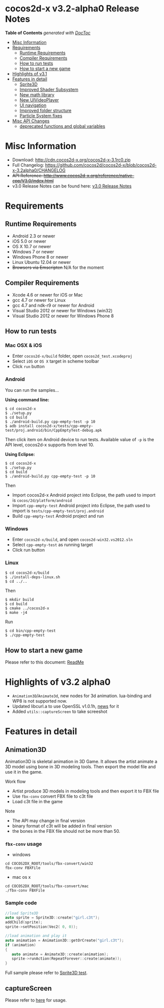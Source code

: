 # cocos2d-x v3.2-alpha0 Release Notes #

**Table of Contents**  *generated with [DocToc](http://doctoc.herokuapp.com/)*

- [Misc Information](#user-content-misc-information)
- [Requirements](#user-content-requirements)
	- [Runtime Requirements](#user-content-runtime-requirements)
	- [Compiler Requirements](#user-content-compiler-requirements)
	- [How to run tests](#user-content-how-to-run-tests)
	- [How to start a new game](#user-content-how-to-start-a-new-game)
- [Highlights of v3.1](#user-content-highlights-of-v31)
- [Features in detail](#user-content-features-in-detail)
	- [Sprite3D](#user-content-sprite3d)
	- [Improved Shader Subsystem](#user-content-improved-shader-subsystem)
	- [New math library](#user-content-new-math-library)
	- [New UIVideoPlayer](#user-content-new-uivideoplayer)
	- [UI navigation](#user-content-ui-navigation)
	- [Improved folder structure](#user-content-improved-folder-structure)
	- [Particle System fixes](#user-content-particle-system-fixes)
- [Misc API Changes](#user-content-misc-api-changes)
	- [deprecated functions and  global variables](#user-content-deprecated-functions-and--global-variables)

# Misc Information

* Download: http://cdn.cocos2d-x.org/cocos2d-x-3.1rc0.zip
* Full Changelog: https://github.com/cocos2d/cocos2d-x/blob/cocos2d-x-3.2alpha0/CHANGELOG
* ~~API Reference: http://www.cocos2d-x.org/reference/native-cpp/V3.0/index.html~~
* v3.0 Release Notes can be found here: [v3.0 Release Notes](https://github.com/cocos2d/cocos2d-x/blob/cocos2d-x-3.0/docs/RELEASE_NOTES.md)

# Requirements

## Runtime Requirements

* Android 2.3 or newer
* iOS 5.0 or newer
* OS X 10.7 or newer
* Windows 7 or newer
* Windows Phone 8 or newer
* Linux Ubuntu 12.04 or newer
* ~~Browsers via Emscripten~~ N/A for the moment

## Compiler Requirements

* Xcode 4.6 or newer for iOS or Mac
* gcc 4.7 or newer for Linux
* gcc 4.7 and ndk-r9 or newer for Android
* Visual Studio 2012  or newer for Windows (win32)
* Visual Studio 2012  or newer for Windows Phone 8

## How to run tests

### Mac OSX & iOS

* Enter `cocos2d-x/build` folder, open `cocos2d_test.xcodeproj`
* Select `iOS` or `OS X` target in scheme toolbar
* Click `run` button

### Android

You can run the samples...

**Using command line:**

    $ cd cocos2d-x
    $ ./setup.py
    $ cd build
    $ ./android-build.py cpp-empty-test -p 10
    $ adb install cocos2d-x/tests/cpp-empty-test/proj.android/bin/CppEmptyTest-debug.apk
    
Then click item on Android device to run tests. Available value of `-p` is the API level, cocos2d-x supports from level 10.

**Using Eclipse:**

    $ cd cocos2d-x
    $ ./setup.py
    $ cd build
    $ ./android-build.py cpp-empty-test -p 10
    
Then

* Import cocos2d-x Android project into Eclipse, the path used to import is `cocos/2d/platform/android`
* Import `cpp-empty-test` Android project into Eclipse, the path used to import is `tests/cpp-empty-test/proj.android`
* Build `cpp-empty-test` Android project and run

### Windows

* Enter `cocos2d-x/build`, and open `cocos2d-win32.vs2012.sln`
* Select `cpp-empty-test` as running target
* Click run button


### Linux

    $ cd cocos2d-x/build
    $ ./install-deps-linux.sh
    $ cd ../..
    
Then

    $ mkdir build
    $ cd build
    $ cmake ../cocos2d-x
    $ make -j4
    
Run

    $ cd bin/cpp-empty-test
    $ ./cpp-empty-test
    
## How to start a new game

Please refer to this document: [ReadMe](../README.md)

# Highlights of v3.2 alpha0

* `Animation3D`/`Animate3d`, new nodes for 3d animation. lua-binding and WP8 is not supported now.
* Updated libcurl.a to use OpenSSL v1.0.1h, [news](http://cocos2d-x.org/news/286) for it
* Added `utils::captureScreen` to take screeshot


# Features in detail

## Animation3D

Animation3D is skeletal animation in 3D Game. It allows the artist animate a 3D model using bone in 3D modeling tools. Then export the model file and use it in the game.

Work flow

* Artist produce 3D models in modeling tools and then export it to FBX file
* Use `fbx-conv` convert FBX file to c3t file
* Load c3t file in the game

Note

* The API may change in final version
* binary format of c3t will be added in final version
* the bones in the FBX file should not be more than 50.

### `fbx-conv` usage

* windows

```
cd COCOS2DX_ROOT/tools/fbx-convert/win32
fbx-conv FBXFile
```
* mac os x

```
cd COCOS2DX_ROOT/tools/fbx-convert/mac
./fbx-conv FBXFile
```


### Sample code

```c++
//load Sprite3D
auto sprite = Sprite3D::create("girl.c3t");
addChild(sprite);
sprite->setPosition(Vec2( 0, 0));

//load animation and play it
auto animation = Animation3D::getOrCreate("girl.c3t");
if (animation)
{
   auto animate = Animate3D::create(animation);
   sprite->runAction(RepeatForever::create(animate));       
}
```

Full sample please refer to [Sprite3D test](https://github.com/cocos2d/cocos2d-x/blob/v3/tests/cpp-tests/Classes/Sprite3DTest/Sprite3DTest.cpp).

## captureScreen

Please refer to [here](https://github.com/cocos2d/cocos2d-x/blob/v3/tests/cpp-tests/Classes/NewRendererTest/NewRendererTest.cpp) for usage.